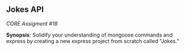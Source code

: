 ## Jokes API

_CORE Assigment #18_

**Synopsis**: Solidify your understanding of mongoose commands and express by creating a new express project from scratch called "Jokes.”

